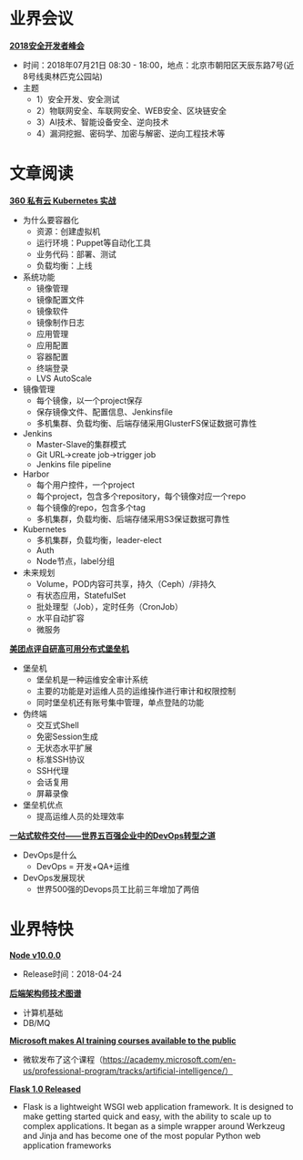 ﻿# 业界会议


[**2018安全开发者峰会**](https://huiyi.csdn.net/activity/product/goods_list?project_id=3838)
* 时间：2018年07月21日 08:30 - 18:00，地点：北京市朝阳区天辰东路7号(近8号线奥林匹克公园站)
* 主题
   * 1）安全开发、安全测试
   * 2）物联网安全、车联网安全、WEB安全、区块链安全
   * 3）AI技术、智能设备安全、逆向技术
   * 4）漏洞挖掘、密码学、加密与解密、逆向工程技术等



# 文章阅读

[**360 私有云 Kubernetes 实战**]()
* 为什么要容器化
   * 资源：创建虚拟机
   * 运行环境：Puppet等自动化工具
   * 业务代码：部署、测试
   * 负载均衡：上线
* 系统功能
   * 镜像管理
   * 镜像配置文件
   * 镜像软件
   * 镜像制作日志
   * 应用管理
   * 应用配置
   * 容器配置
   * 终端登录
   * LVS AutoScale
* 镜像管理
   * 每个镜像，以一个project保存
   * 保存镜像文件、配置信息、Jenkinsfile
   * 多机集群、负载均衡、后端存储采用GlusterFS保证数据可靠性
* Jenkins
   * Master-Slave的集群模式
   * Git URL->create job->trigger job
   * Jenkins file pipeline
* Harbor
   * 每个用户控件，一个project
   * 每个project，包含多个repository，每个镜像对应一个repo
   * 每个镜像的repo，包含多个tag
   * 多机集群，负载均衡、后端存储采用S3保证数据可靠性
* Kubernetes
   * 多机集群，负载均衡，leader-elect
   * Auth
   * Node节点，label分组
* 未来规划
   * Volume，POD内容可共享，持久（Ceph）/非持久
   * 有状态应用，StatefulSet
   * 批处理型（Job），定时任务（CronJob）
   * 水平自动扩容
   * 微服务


[**美团点评自研高可用分布式堡垒机**]()
* 堡垒机
   * 堡垒机是一种运维安全审计系统
   * 主要的功能是对运维人员的运维操作进行审计和权限控制
   * 同时堡垒机还有账号集中管理，单点登陆的功能
* 伪终端
   * 交互式Shell
   * 免密Session生成
   * 无状态水平扩展
   * 标准SSH协议
   * SSH代理
   * 会话复用
   * 屏幕录像
* 堡垒机优点
   * 提高运维人员的处理效率


[**一站式软件交付——世界五百强企业中的DevOps转型之道**]()
* DevOps是什么
   * DevOps = 开发+QA+运维
* DevOps发展现状
   * 世界500强的Devops员工比前三年增加了两倍



# 业界特快


[**Node v10.0.0**](https://nodejs.org/en/blog/release/v10.0.0/)
* Release时间：2018-04-24


[**后端架构师技术图谱**](https://github.com/xingshaocheng/architect-awesome)
* 计算机基础
* DB/MQ
 

[**Microsoft makes AI training courses available to the public**](https://blogs.microsoft.com/ai/microsoft-professional-program-ai/)
* 微软发布了这个课程（https://academy.microsoft.com/en-us/professional-program/tracks/artificial-intelligence/）



[**Flask 1.0 Released**](https://www.palletsprojects.com/blog/flask-1-0-released/)
* Flask is a lightweight WSGI web application framework. It is designed to make getting started quick and easy, with the ability to scale up to complex applications. It began as a simple wrapper around Werkzeug and Jinja and has become one of the most popular Python web application frameworks
